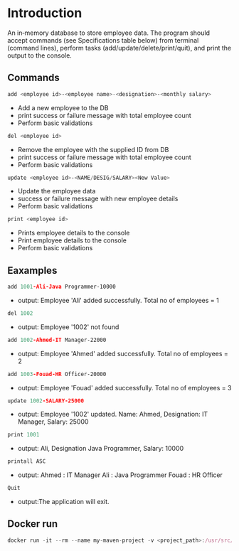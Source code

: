 # Introduction
An in‐memory database to store employee data. The program should accept commands (see Specifications table below) from terminal (command lines), perform tasks (add/update/delete/print/quit), and print the output to the console.

## Commands
```javascript
add <employee id>‐<employee name>-<designation>‐<monthly salary>
```
* Add a new employee to the DB
* print success or failure message with total employee count
* Perform basic validations

```javascript
del <employee id>
```
* Remove the employee with the supplied ID from DB
* print success or failure message with total employee count
* Perform basic validations

```javascript
update <employee id>‐<NAME/DESIG/SALARY><New Value>
```
* Update the employee data
* success or failure message with new employee details
* Perform basic validations

```javascript
print <employee id>
```
* Prints employee details to the console
* Print employee details to the console
* Perform basic validations

## Eaxamples
 
```javascript
add 1001‐Ali‐Java Programmer‐10000
```
* output: Employee 'Ali' added successfully. Total no of employees = 1

```javascript
del 1002
```
* output: Employee '1002' not found

```javascript
add 1002‐Ahmed‐IT Manager‐22000
```
* output: Employee 'Ahmed' added successfully. Total no of employees = 2

```javascript
add 1003‐Fouad‐HR Officer‐20000
```
* output: Employee 'Fouad' added successfully. Total no of employees = 3

```javascript
update 1002‐SALARY‐25000
```
* output: Employee '1002' updated. Name: Ahmed, Designation: IT Manager, Salary: 25000

```javascript
print 1001
```
* output: Ali, Designation Java Programmer, Salary: 10000

```javascript
printall ASC
```
* output:
Ahmed : IT Manager
Ali : Java Programmer
Fouad : HR Officer

```javascript
Quit
```
* output:The application will exit.


## Docker run 
```javascript
docker run -it --rm --name my-maven-project -v <project_path>:/usr/src/mymaven -v <local_maven>:/root/.m2 -w /usr/src/mymaven maven:3.3-jdk-8 mvn exec:java
```

